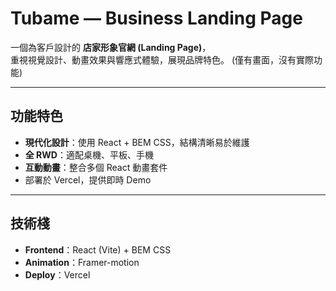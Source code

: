 # Tubame — Business Landing Page

一個為客戶設計的 **店家形象官網 (Landing Page)**，  
重視視覺設計、動畫效果與響應式體驗，展現品牌特色。
(僅有畫面，沒有實際功能)

---

## 功能特色
- **現代化設計**：使用 React + BEM CSS，結構清晰易於維護
- **全 RWD**：適配桌機、平板、手機
- **互動動畫**：整合多個 React 動畫套件
- 部署於 Vercel，提供即時 Demo

---

## 技術棧
- **Frontend**：React (Vite) + BEM CSS
- **Animation**：Framer-motion
- **Deploy**：Vercel
